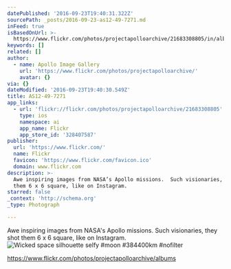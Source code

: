 ```yaml
---
datePublished: '2016-09-23T19:40:31.322Z'
sourcePath: _posts/2016-09-23-as12-49-7271.md
inFeed: true
isBasedOnUrl: >-
  https://www.flickr.com/photos/projectapolloarchive/21683308805/in/album-72157656712716754/
keywords: []
related: []
author:
  - name: Apollo Image Gallery
    url: 'https://www.flickr.com/photos/projectapolloarchive/'
    avatar: {}
via: {}
dateModified: '2016-09-23T19:40:30.549Z'
title: AS12-49-7271
app_links:
  - url: 'flickr://flickr.com/photos/projectapolloarchive/21683308805'
    type: ios
    namespace: ai
    app_name: Flickr
    app_store_id: '328407587'
publisher:
  url: 'https://www.flickr.com/'
  name: Flickr
  favicon: 'https://www.flickr.com/favicon.ico'
  domain: www.flickr.com
description: >-
  Awe inspiring images from NASA’s Apollo missions.  Such visionaries, they shot
  them 6 x 6 square, like on Instagram.
starred: false
_context: 'http://schema.org'
_type: Photograph

---
```

Awe inspiring images from NASA's Apollo missions. Such visionaries, they shot them 6 x 6 square, like on Instagram.
![Wicked space silhouette selfy #moon #384400km #nofilter](https://s3-us-west-2.amazonaws.com/the-grid-img/p/5e8892dc38072a13d29f775bd2d4a25dd05d06c2.jpg)

https://www.flickr.com/photos/projectapolloarchive/albums